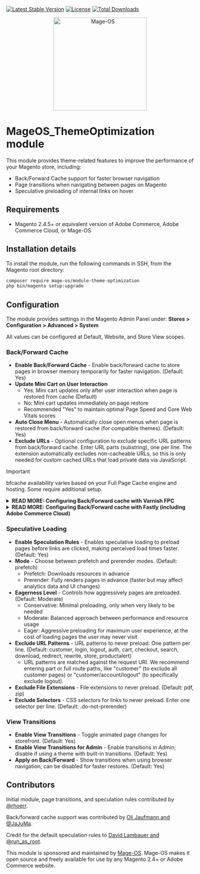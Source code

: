 [![Latest Stable Version](https://poser.pugx.org/mage-os/module-theme-optimization/v/stable)](https://packagist.org/packages/mage-os/module-theme-optimization)
[![License](https://poser.pugx.org/mage-os/module-theme-optimization/license)](https://packagist.org/packages/mage-os/module-theme-optimization)
[![Total Downloads](https://poser.pugx.org/mage-os/module-theme-optimization/downloads)](https://packagist.org/packages/mage-os/module-theme-optimization)

<p align="center">
    <a href="https://mage-os.org"><img alt="Mage-OS" src="https://mage-os.org/wp-content/uploads/2023/01/mage-os-logo.webp" width="250"></a>
</p>

# MageOS_ThemeOptimization module

This module provides theme-related features to improve the performance of your Magento store, including:

* Back/Forward Cache support for faster browser navigation
* Page transitions when navigating between pages on Magento
* Speculative preloading of internal links on hover

## Requirements

* Magento 2.4.5+ or equivalent version of Adobe Commerce, Adobe Commerce Cloud, or Mage-OS

## Installation details

To install the module, run the following commands in SSH, from the Magento root directory:

```bash
composer require mage-os/module-theme-optimization
php bin/magento setup:upgrade
```

## Configuration

The module provides settings in the Magento Admin Panel under: **Stores > Configuration > Advanced > System**

All values can be configured at Default, Website, and Store View scopes.

### Back/Forward Cache

* **Enable Back/Forward Cache** - Enable back/forward cache to store pages in browser memory temporarily for faster navigation. (Default: Yes)
* **Update Mini Cart on User Interaction**
  - Yes: Mini cart updates only after user interaction when page is restored from cache (Default)
  - No: Mini cart updates immediately on page restore
  - Recommended "Yes" to maintain optimal Page Speed and Core Web Vitals scores
* **Auto Close Menu** - Automatically close open menus when page is restored from back/forward cache (for compatible themes). (Default: Yes)
* **Exclude URLs** - Optional configuration to exclude specific URL patterns from back/forward cache. Enter URL parts (substring), one per line. The extension automatically excludes non-cacheable URLs, so this is only needed for custom cached URLs that load private data via JavaScript.

> [!IMPORTANT]  
> bfcache availability varies based on your Full Page Cache engine and hosting. Some require additional setup.

<details>
<summary><strong>READ MORE: Configuring Back/Forward cache with Varnish FPC</strong></summary>

For the Back/Forward Cache feature to work with Varnish Full Page Cache, you must modify your VCL file's `vcl_deliver` subroutine by updating the existing Cache-Control header logic.

```vcl
sub vcl_deliver {
  # Find the existing line that sets Cache-Control, like:
  set resp.http.Cache-Control = "no-store, no-cache, must-revalidate, max-age=0";
  
  # Replace it with:
  if (resp.http.Cache-Control ~ "public") {
      set resp.http.Cache-Control = "no-cache, must-revalidate, max-age=0";
  } else {
      set resp.http.Cache-Control = "no-store, no-cache, must-revalidate, max-age=0";
  }
}
```

- This modification requires manual VCL file editing and Varnish service restart
- Test thoroughly in a staging environment before deploying to production
- Consider using [elgentos/magento2-varnish-extended](https://github.com/elgentos/magento2-varnish-extended) for a more complete enhanced Varnish configuration
</details>

<details>
<summary><strong>READ MORE: Configuring Back/Forward cache with Fastly (including Adobe Commerce Cloud)</strong></summary>

For Fastly CDN, you must create two custom VCL snippets through the Magento admin panel, as follows:

**Step 1: Access VCL Snippets**
1. Navigate to **Stores** > **Settings** > **Configuration** > **Advanced** > **System**
2. Expand **Full Page Cache** > **Fastly Configuration** > **Custom VCL Snippets**
3. Click **Create Custom Snippet**

**Step 2: Configure Snippet 1**
- **Name**: `bfcache-preserve-public-private`
- **Type**: `fetch`
- **Priority**: `1`
- **VCL Content**:

```vcl
if (beresp.http.Cache-Control) {
    if (beresp.http.Cache-Control ~ "public") {
        set beresp.http.X-MageOS-Bfcache = "public";
    } else {
        set beresp.http.X-MageOS-Bfcache  = "private";
    }
}
```
Save the snippet  
Click **Create Custom Snippet** again

**Step 3: Configure Snippet 2**
- **Name**: `bfcache-remove-ccns`
- **Type**: `deliver`
- **Priority**: `100`
- **VCL Content**:

```vcl
if (fastly.ff.visits_this_service == 0 && req.restarts == 0) {
    if (resp.http.X-MageOS-Bfcache == "public") {
       set resp.http.Cache-Control = "no-cache, must-revalidate, max-age=0";
    }
}

unset resp.http.X-MageOS-Bfcache;
```
Save the snippet

**Step 4: Deploy**

Click **Upload VCL to Fastly**, and Activate the uploaded VCL
</details>

### Speculative Loading
* **Enable Speculation Rules** - Enables speculative loading to preload pages before links are clicked, making perceived load times faster. (Default: Yes)
* **Mode** - Choose between prefetch and prerender modes. (Default: prefetch)
  - Prefetch: Downloads resources in advance
  - Prerender: Fully renders pages in advance (faster but may affect analytics data and UI changes)
* **Eagerness Level** - Controls how aggressively pages are preloaded. (Default: Moderate)
  - Conservative: Minimal preloading, only when very likely to be needed
  - Moderate: Balanced approach between performance and resource usage
  - Eager: Aggressive preloading for maximum user experience, at the cost of loading pages the user may never visit
* **Exclude URL Patterns** - URL patterns to never preload. One pattern per line. (Default: customer, login, logout, auth, cart, checkout, search, download, redirect, rewrite, store, productalert)
  - URL patterns are matched against the request URI. We recommend entering part or full route paths, like "customer" (to exclude all customer pages) or "customer/account/logout" (to specifically exclude logout).
* **Exclude File Extensions** - File extensions to never preload. (Default: pdf, zip)
* **Exclude Selectors** - CSS selectors for links to never preload. Enter one selector per line. (Default: .do-not-prerender)

### View Transitions
* **Enable View Transitions** - Toggle animated page changes for storefront. (Default: Yes)
* **Enable View Transitions for Admin** - Enable transitions in Admin; disable if using a theme with built-in transitions. (Default: Yes)
* **Apply on Back/Forward** - Show transitions when using browser navigation; can be disabled for faster restores. (Default: Yes)

## Contributors

Initial module, page transitions, and speculation rules contributed by [@rhoerr](https://github.com/rhoerr).

Back/forward cache support was contributed by [Oli Jaufmann and @JaJuMa](https://github.com/JaJuMa).

Credit for the default speculation rules to [David Lambauer and @run_as_root](https://run-as-root.sh/blog/improving-pagespeed-with-speculative-loading).

This module is sponsored and maintained by [Mage-OS](https://mage-os.org). Mage-OS makes it open source and freely available for use by any Magento 2.4+ or Adobe Commerce website.
